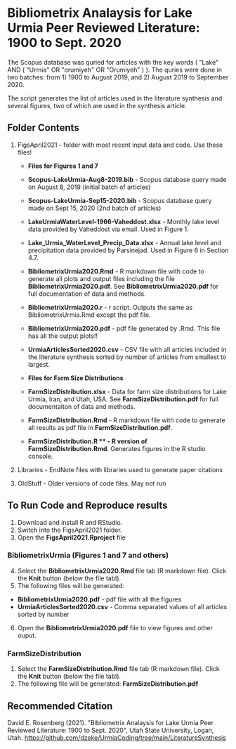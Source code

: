 # Bibliometrix Analaysis for Lake Urmia Peer Reviewed Literature: 1900 to Sept. 2020

The Scopus database was quried for articles with the key words  ( "Lake"  AND  ( "Urmia"  OR  "orumiyeh"  OR  "Orumiyeh" ) ). The quries were done in two batches: from 1) 1900 to August 2019, and 2) August 2019 to September 2020.

The script generates the list of articles used in the literature synthesis and several figures, two of which are used in the synthesis article.

## Folder Contents
1. FigsApril2021 - folder with most recent input data and code. Use these files!

    * **Files for Figures 1 and 7**
    * **Scopus-LakeUrmia-Aug8-2019.bib** - Scopus database query made on August 8, 2019 (initial batch of articles)
    * **Scopus-LakeUrmia-Sep15-2020.bib** - Scopus database query made on Sept 15, 2020 (2nd batch of articles)
    * **LakeUrmiaWaterLevel-1966-Vaheddost.xlsx** - Monthly lake level data provided by Vaheddost via email. Used in Figure 1.
    * **Lake_Urmia_WaterLevel_Precip_Data.xlsx** - Annual lake level and precipitation data provided by Parsinejad. Used in Figure 6 in Section 4.7.
    * **BibliometrixUrmia2020.Rmd** - R markdown file with code to generate all plots and output files including the file **BibliometrixUrmia2020.pdf**. See **BibliometrixUrmia2020.pdf** for full documentation of data and methods.
    * **BibliometrixUrmia2020.r** - r script. Outputs the same as BibliometrixUrmia.Rmd except the pdf file.
    * **BibliometrixUrmia2020.pdf** - pdf file generated by .Rmd. This file has all the output plots!!
    * **UrmiaArticlesSorted2020.csv** - CSV file with all articles included in the literature synthesis sorted by number of articles from smallest to largest.

    * **Files for Farm Size Distributions**
    * **FarmSizeDistribution.xlsx** - Data for farm size distributions for Lake Urmia, Iran, and Utah, USA. See **FarmSizeDistribution.pdf** for full documentaiton of data and methods.
    * **FarmSizeDistribution.Rmd** - R markdown file with code to generate all results as pdf file in **FarmSizeDistribution.pdf**.
    * **FarmSizeDistribution.R ** - R version of FarmSizeDistribution.Rmd**. Generates figures in the R studio console.
  
1. Libraries - EndNote files with libraries used to generate paper citations
1. OldStuff - Older versions of code files. May not run

## To Run Code and Reproduce results
1. Download and install R and RStudio. 
1. Switch into the FigsApril2021 folder.
1. Open the **FigsApril2021.Rproject** file

### BibliometrixUrmia (Figures 1 and 7 and others)
4. Select the **BibliometrixUrmia2020.Rmd** file tab (R markdown file). Click the **Knit** button (below the file tabl).
4. The following files will be generated:
  * **BibliometrixUrmia2020.pdf** - pdf file with all the figures
  * **UrmiaArticlesSorted2020.csv** - Comma separated values of all articles sorted by number
6. Open the **BibliometrixUrmia2020.pdf** file to view figures and other ouput. 

### FarmSizeDistribution
1. Select the **FarmSizeDistribution.Rmd** file tab (R markdown file). Click the **Knit** button (below the file tabl).
4. The following file will be generated: **FarmSizeDistribution.pdf**

## Recommended Citation
David E. Rosenberg (2021). "Bibliometrix Analaysis for Lake Urmia Peer Reviewed Literature: 1900 to Sept. 2020", Utah State University, Logan, Utah. https://github.com/dzeke/UrmiaCoding/tree/main/LiteratureSynthesis
